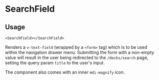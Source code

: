 # SearchField

## Usage

```vue
<SearchField></SearchField>
```

Renders a `v-text-field` (wrapped by a `<form>` tag) which is to be used within the navigation drawer menu. Submitting the form with a non-empty value will result in the user being redirected to the `/decks/search` page, setting the query param `title` to the user's input.

The component also comes with an inner `mdi-magnify` icon.
